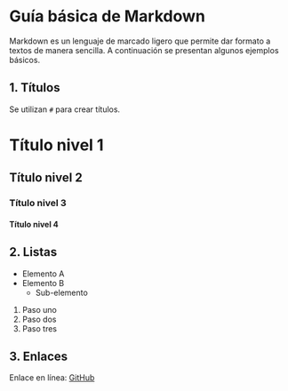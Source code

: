 # Guía básica de Markdown  
Markdown es un lenguaje de marcado ligero que permite dar formato a textos de manera sencilla. A continuación se presentan algunos ejemplos básicos.  

## 1. Títulos  
Se utilizan `#` para crear títulos.  


# Título nivel 1
## Título nivel 2
### Título nivel 3
#### Título nivel 4

## 2. Listas  

- Elemento A
- Elemento B
  - Sub-elemento

1. Paso uno
2. Paso dos
3. Paso tres

## 3. Enlaces
Enlace en línea: [GitHub](https://github.com)

